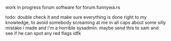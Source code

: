 work in progress forum software for forum.funnywa.rs

todo: double check it and make sure everything is done right to my knowledge, to avoid somebody screaming at me in all caps about some silly mistake i made and i'm a horrible sysadmin. maybe send this to sam and see if he can spot any red flags idfk
